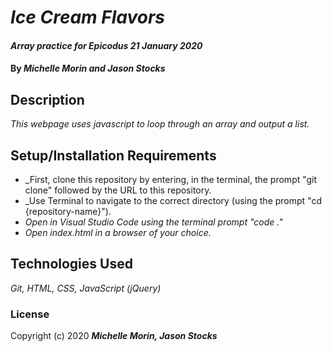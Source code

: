 # _Ice Cream Flavors_

#### _Array practice for Epicodus_ _21 January 2020_

#### By _**Michelle Morin and Jason Stocks**_

## Description

_This webpage uses javascript to loop through an array and output a list._

## Setup/Installation Requirements

* _First, clone this repository by entering, in the terminal, the prompt "git clone" followed by the URL to this repository.
* _Use Terminal to navigate to the correct directory (using the prompt "cd {repository-name}").
* _Open in Visual Studio Code using the terminal prompt "code ."_
* _Open index.html in a browser of your choice._

## Technologies Used

_Git, HTML, CSS, JavaScript (jQuery)_

### License

Copyright (c) 2020 **_Michelle Morin, Jason Stocks_**